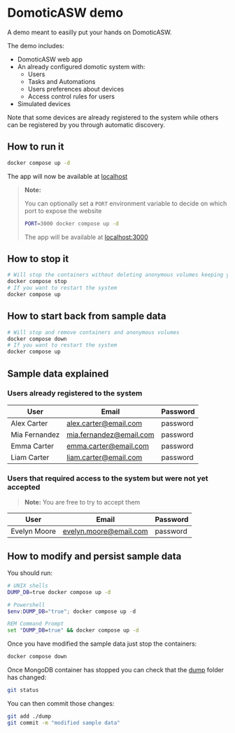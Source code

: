 # DomoticASW demo

A demo meant to easilly put your hands on DomoticASW.

The demo includes:

- DomoticASW web app
- An already configured domotic system with:
  - Users
  - Tasks and Automations
  - Users preferences about devices
  - Access control rules for users
- Simulated devices

Note that some devices are already registered to the system while others can be registered by you through automatic discovery.

## How to run it

```sh
docker compose up -d
```

The app will now be available at [localhost](http://localhost)

> **Note:**
>
> You can optionally set a `PORT` environment variable to decide on which port to expose the website
>
> ```sh
> PORT=3000 docker compose up -d
> ```
>
> The app will be available at [localhost:3000](http://localhost:3000)

## How to stop it

```sh
# Will stop the containers without deleting anonymous volumes keeping your modifications
docker compose stop
# If you want to restart the system
docker compose up
```

## How to start back from sample data

```sh
# Will stop and remove containers and anonymous volumes
docker compose down
# If you want to restart the system
docker compose up
```

## Sample data explained

### Users already registered to the system

| User          | Email                   | Password |
| ------------- | ----------------------- | -------- |
| Alex Carter   | alex.carter@email.com   | password |
| Mia Fernandez | mia.fernandez@email.com | password |
| Emma Carter   | emma.carter@email.com   | password |
| Liam Carter   | liam.carter@email.com   | password |

### Users that required access to the system but were not yet accepted

> **Note:**
> You are free to try to accept them

| User         | Email                  | Password |
| ------------ | ---------------------- | -------- |
| Evelyn Moore | evelyn.moore@email.com | password |

## How to modify and persist sample data

You should run:

```sh
# UNIX shells
DUMP_DB=true docker compose up -d
```

```powershell
# Powershell
$env:DUMP_DB="true"; docker compose up -d
```

```cmd
REM Command Prompt
set "DUMP_DB=true" && docker compose up -d
```

Once you have modified the sample data just stop the containers:

```sh
docker compose down
```

Once MongoDB container has stopped you can check that the [dump](./dump) folder has changed:

```sh
git status
```

You can then commit those changes:

```sh
git add ./dump
git commit -m "modified sample data"
```
